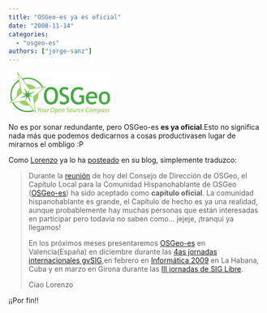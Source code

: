 ```yaml
---
title: "OSGeo-es ya es oficial"
date: "2008-11-14"
categories: 
  - "osgeo-es"
authors: ["jorge-sanz"]
---
```


[![OSGeo](images/osgeo-logo.png "OSGeo")](http://www.osgeo.org)

No es por sonar redundante, pero OSGeo-es **es ya oficial**.Esto no significa nada más que podemos dedicarnos a cosas productivasen lugar de mirarnos el ombligo :P

Como [Lorenzo](http://ominiverdi.org) ya lo ha [posteado](http://blog.ominiverdi.org/index.php?/archives/67-OSGeo-es-is-now-official%21.html) en su blog, simplemente traduzco:

> Durante la [reunión](http://wiki.osgeo.org/wiki/Board_Meeting_2008-11-14) de hoy del Consejo de Dirección de OSGeo, el Capítulo Local para la Comunidad Hispanohablante de OSGeo ([OSGeo-es](http://es.osgeo.org/)) ha sido aceptado como **capítulo oficial**. La comunidad hispanohablante es grande, el Capítulo de hecho es ya una realidad, aunque probablemente hay muchas personas que están interesadas en participar pero todavía no saben como... jejeje, ¡tranqui ya llegamos!
> 
> En los próximos meses presentaremos [OSGeo-es](http://es.osgeo.org/) en Valencia(España) en diciembre durante las [4as jornadas internacionales gvSIG](http://www.jornadasgvsig.gva.es/cas/inicio/),en febrero en [Informática 2009](http://www.osgeo.org/node/782) en La Habana, Cuba y en marzo en Girona durante las [III jornadas de SIG Libre](http://www.sigte.udg.es/jornadassiglibre/).
> 
> Ciao Lorenzo

¡¡Por fin!!
